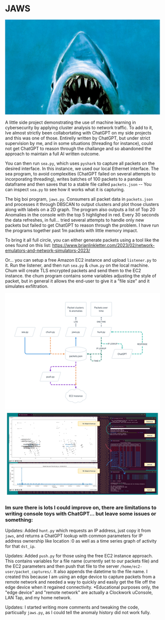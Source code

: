 # JAWS
![hehe](/assets/ohey.jpeg)

A little side project demonstrating the use of machine learning in cybersecurity by applying cluster analysis to network traffic. To add to it, Ive almost strictly been collabortating with ChatGPT on my side projects and this was one of those. Entirelly written by ChatGPT, but under strict supervision by me, and in some situations (threading for instance), could not get ChatGPT to reason through the challange and so abandoned the approach to maintain a full AI written outcome.

You can then run `sea.py`, which uses `pyshark` to capture all packets on the desired interface. In this instance, we used our local Ethernet interface. The sea program, to avoid complexities (ChatGPT failed on several attempts to incorporating threading), writes batches of 100 packets to a pandas dataframe and then saves that to a stable file called `packets.json` -- You can inspect `sea.py` to see how it works what it is capturing.

The big boi program, `jaws.py`. Consumers all packet data in `packets.json` and processes it through DBSCAN to output clusters and plot those clusters along with labels on a 2D graph. The program also outputs a list of Top 20 Anomalies in the console with the top 5 highlighed in red. Every 30 seconds the data refreshes, in full... tried several attempts to handle only new packets but failed to get ChatGPT to reason through the problem. I have run the programs together past 1m packets with little memory impact.

To bring it all full circle, you can either generate packets using a tool like the ones found on this list:
https://www.brianlinkletter.com/2023/02/network-emulators-and-network-simulators-2023/

Or... you can setup a free Amazon EC2 instance and upload `listener.py` to it. Run the listener, and then run `sea.py` & `chum.py` on the local machine. Chum will create TLS encrypted packets and send them to the EC2 instance. the chum program contains some variables adjusting the style of packet, but in general it allows the end-user to give it a "file size" and it simulates exfiltration.

![the flow!](/assets/diagram_2.png)
![the flow!](/assets/flow.png)

### Im sure there is lots I could improve on, there are limitations to writing console toys with ChatGPT... but leave some issues or something:

Updates: Added `hunt.py` which requests an IP address, just copy it from `jaws`, and returns a ChatGPT lookup with common parameters for IP address ownership like location :0 as well as a time series graph of activity for that `dst_ip`.

Updates: Added `push.py` for those using the free EC2 instance approach. This contains variables for a file name (currently set to our packets file) and the EC2 parameters and then push that file to the server `/home/ec2-user/packet_captures/`. It also appends the datetime to the file name. I created this because I am using an edge device to capture packets from a remote network and needed a way to quickly and easily get the file off the edge device when it regained connectivity. *Educational purposes only, the "edge device" and "remote network" are actually a Clockwork uConsole, LAN Tap, and my home network.

Updates: I started writing more comments and tweaking the code, particually `jaws.py`, as I could tell the anomaly history did not work fully.